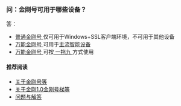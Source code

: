 ### 问：金刚号可用于哪些设备？

答：

- [ 普通金刚号 ](https://a2zitpro.github.io/web/普通金刚号)仅可用于Windows+SSL客户端环境，不可用于其他设备
- [ 万能金刚号 ](https://a2zitpro.github.io/web/万能金刚号)可用于[主流智能设备](https://a2zitpro.github.io/web/multipurposekkid)
- [ 万能金刚号 ](https://a2zitpro.github.io/web/万能金刚号)可按[ 一拖九 ](https://a2zitpro.github.io/web/onefornine)方式使用

#### 推荐阅读

- [关于金刚号等](https://a2zitpro.github.io/web/列表-金刚号及相关问题)
- [关于金刚1.0金刚号梯等](https://a2zitpro.github.io/web/列表-关于金刚1.0配置金刚号型翻墙梯及相关问题)
- [问题与解答](https://a2zitpro.github.io/web/列表-问题与解答)
